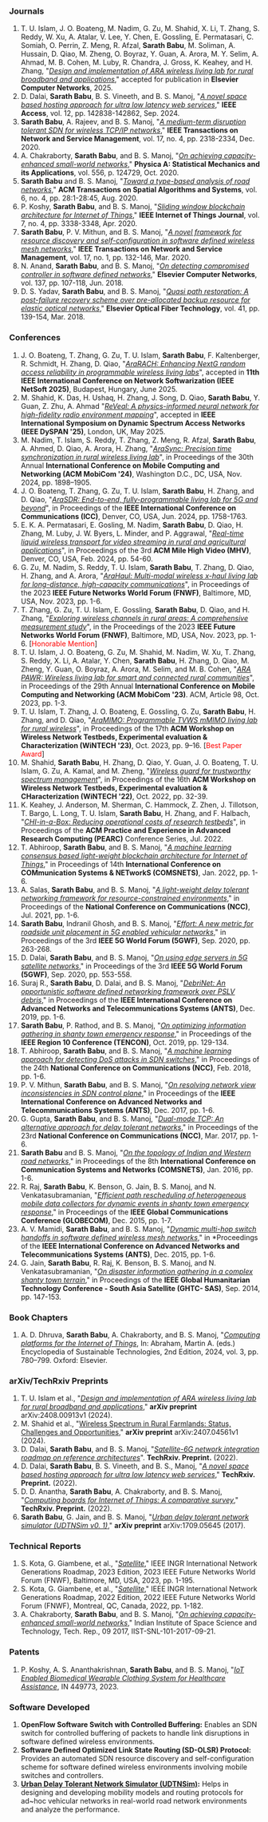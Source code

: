 
### Journals

1. T. U. Islam, J. O. Boateng, M. Nadim, G. Zu, M. Shahid, X. Li,
   T. Zhang, S. Reddy, W. Xu, A. Atalar, V. Lee, Y.  Chen,
   E. Gossling, E. Permatasari, C. Somiah, O. Perrin, Z. Meng,
   R. Afzal, **Sarath Babu**, M. Soliman, A. Hussain, D.  Qiao,
   M. Zheng, O. Boyraz, Y. Guan, A. Arora, M. Y. Selim, A. Ahmad,
   M. B. Cohen, M. Luby, R. Chandra, J. Gross, K. Keahey, and
   H. Zhang, "[*Design and implementation of ARA wireless living lab
   for rural broadband and
   applications*](https://doi.org/10.48550/arXiv.2408.00913),"
   accepted for publication in **Elsevier Computer Networks**, 2025.
8. D. Dalai, **Sarath Babu**, B. S. Vineeth, and B. S. Manoj, "[*A
   novel space based hosting approach for ultra low latency web
   services*](https://doi.org/10.1109/ACCESS.2024.3462252)," **IEEE
   Access**, vol. 12, pp. 142838-142862, Sep. 2024.
7. **Sarath Babu**, A. Rajeev, and B. S. Manoj, "[*A medium-term
   disruption tolerant SDN for wireless TCP/IP
   networks*](https://doi.org/10.1109/TNSM.2020.3023889)," **IEEE
   Transactions on Network and Service Management**, vol. 17, no. 4,
   pp. 2318-2334, Dec. 2020.
6. A. Chakraborty, **Sarath Babu**, and B. S. Manoj, "[*On achieving
   capacity-enhanced small-world
   networks*](https://doi.org/10.1016/j.physa.2020.124729)," **Physica A:
   Statistical Mechanics and its Applications**, vol. 556, p. 124729,
   Oct. 2020.
5. **Sarath Babu** and B. S. Manoj, "[*Toward a type-based analysis of road
   networks*](https://dl.acm.org/doi/10.1145/3397579)," **ACM Transactions
   on Spatial Algorithms and Systems**, vol. 6, no. 4, pp. 28:1-28:45,
   Aug. 2020.
4. P. Koshy, **Sarath Babu**, and B. S. Manoj, "[*Sliding window blockchain
   architecture for Internet of
   Things*](https://doi.org/10.1109/JIOT.2020.2967119)," **IEEE Internet of
   Things Journal**, vol. 7, no. 4, pp. 3338-3348, Apr. 2020.
3. **Sarath Babu**, P. V. Mithun, and B. S. Manoj, "[*A novel framework for
   resource discovery and self-configuration in software defined wireless
   mesh networks*](https://doi.org/10.1109/TNSM.2019.2922107)," **IEEE
   Transactions on Network and Service Management**, vol. 17, no. 1,
   pp. 132-146, Mar. 2020.
2. N. Anand, **Sarath Babu**, and B. S. Manoj, "[*On detecting compromised
   controller in software defined
   networks*](https://doi.org/10.1016/j.comnet.2018.03.021)," **Elsevier
   Computer Networks**, vol. 137, pp. 107-118, Jun. 2018.
1. D. S. Yadav, **Sarath Babu**, and B. S. Manoj, "[*Quasi path
   restoration: A post-failure recovery scheme over pre-allocated backup
   resource for elastic optical
   networks*](https://doi.org/10.1016/j.yofte.2018.01.011)," **Elsevier
   Optical Fiber Technology**, vol. 41, pp. 139-154, Mar. 2018.


### Conferences

1. J. O. Boateng, T. Zhang, G. Zu, T. U. Islam, **Sarath Babu**,
   F. Kaltenberger, R. Schmidt, H. Zhang, D. Qiao, "[*AraRACH:
   Enhancing NextG random access reliability in programmable wireless
   living labs*]()", accepted in **11th IEEE International Conference
   on Network Softwarization (IEEE NetSoft 2025)**, Budapest, Hungary,
   June 2025.
23. M. Shahid, K. Das, H. Ushaq, H. Zhang, J. Song, D. Qiao, **Sarath
   Babu**, Y. Guan, Z. Zhu, A. Ahmad "[*ReVeal: A physics-informed
   neural network for high-fidelity radio environment
   mapping*](https://arxiv.org/abs/2502.19646)", accepted in **IEEE
   International Symposium on Dynamic Spectrum Access Networks (IEEE
   DySPAN '25)**, London, UK, May 2025.
22. M. Nadim, T. Islam, S. Reddy, T. Zhang, Z. Meng, R. Afzal, **Sarath
   Babu**, A. Ahmed, D. Qiao, A. Arora, H. Zhang, "[*AraSync:
   Precision time synchronization in rural wireless living
   lab*](https://doi.org/10.1145/3636534.3697318)", in Proceedings of
   the 30th Annual **International Conference on Mobile Computing and
   Networking (ACM MobiCom '24)**, Washington D.C., DC, USA,
   Nov. 2024, pp. 1898–1905.
21. J. O. Boateng, T. Zhang, G. Zu, T. U. Islam, **Sarath Babu**,
   H. Zhang, and D. Qiao, "[*AraSDR: End-to-end, fully-programmable
   living lab for 5G and
   beyond*](https://doi.org/10.1109/ICC51166.2024.10623061)", in
   Proceedings of the **IEEE International Conference on
   Communications (ICC)**, Denver, CO, USA, Jun. 2024, pp. 1758-1763.
20. E. K. A. Permatasari, E. Gosling, M. Nadim, **Sarath Babu**,
    D. Qiao, H. Zhang, M. Luby, J. W. Byers, L. Minder, and
    P. Aggrawal, "[*Real-time liquid wireless transport for video
    streaming in rural and agricultural
    applications*](https://doi.org/10.1145/3638036.3640806)", in
    Proceedings of the 3rd **ACM Mile High Video (MHV)**, Denver, CO,
    USA, Feb. 2024, pp. 54-60.
19. G. Zu, M. Nadim, S. Reddy, T. U. Islam, **Sarath Babu**, T. Zhang,
    D. Qiao, H. Zhang, and A. Arora, "[*AraHaul: Multi-modal wireless
    x-haul living lab for long-distance, high-capacity
    communications*](https://doi.org/10.1109/FNWF58287.2023.10520543)",
    in Proceedings of the 2023 **IEEE Future Networks World Forum
    (FNWF)**, Baltimore, MD, USA, Nov. 2023, pp. 1-6.
18. T. Zhang, G. Zu, T. U. Islam, E. Gossling, **Sarath Babu**,
    D. Qiao, and H. Zhang, "[*Exploring wireless channels in rural
    areas: A comprehensive measurement
    study*](https://doi.org/10.1109/FNWF58287.2023.10520408)", in the
    Proceedings of the 2023 **IEEE Future Networks World Forum
    (FNWF)**, Baltimore, MD, USA, Nov. 2023, pp. 1-6. [<span
    style="color: red;">Honorable Mention</span>]
17. T. U. Islam, J. O. Boateng, G. Zu, M.  Shahid, M. Nadim, W. Xu,
    T. Zhang, S. Reddy, X. Li, A. Atalar, Y. Chen, **Sarath Babu**,
    H. Zhang, D. Qiao, M. Zheng, Y. Guan, O. Boyraz, A. Arora,
    M. Selim, and M. B. Cohen, "[*ARA PAWR: Wireless living lab for
    smart and connected rural
    communities*](https://doi.org/10.1145/3570361.3614068)", in
    Proceedings of the 29th Annual **International Conference on
    Mobile Computing and Networking (ACM MobiCom '23)**. ACM, Article
    98, Oct. 2023, pp. 1-3.
16. T. U. Islam, T. Zhang, J. O. Boateng, E. Gossling, G. Zu, **Sarath
    Babu**, H. Zhang, and D. Qiao, "[*AraMIMO: Programmable TVWS mMIMO
    living lab for rural
    wireless*](https://doi.org/10.1145/3615453.3616512)", in
    Proceedings of the 17th **ACM Workshop on Wireless Network
    Testbeds, Experimental evaluation & Characterization (WiNTECH
    '23)**, Oct. 2023, pp. 9–16. [<span style="color: red;">Best Paper
    Award</span>]
15. M. Shahid, **Sarath Babu**, H. Zhang, D. Qiao, Y. Guan,
    J. O. Boateng, T. U. Islam, G. Zu, A. Kamal, and M. Zheng,
    "[*Wireless guard for trustworthy spectrum
    management*](https://doi.org/10.1145/3556564.3558241)", in
    Proceedings of the 16th **ACM Workshop on Wireless Network
    Testbeds, Experimental evaluation & CHaracterization (WiNTECH
    '22)**, Oct. 2022, pp. 32-39.
14. K. Keahey, J. Anderson, M. Sherman, C. Hammock, Z. Zhen,
    J. Tillotson, T. Bargo, L. Long, T. U. Islam, **Sarath Babu**,
    H. Zhang, and F. Halbach, "[*CHI-in-a-Box: Reducing operational
    costs of research
    testbeds*](https://doi.org/10.1145/3491418.3530768)", in
    Proceedings of the **ACM Practice and Experience in Advanced
    Research Computing (PEARC)** Conference Series, Jul. 2022.
13. T. Abhiroop, **Sarath Babu**, and B. S. Manoj, "[*A machine
    learning consensus based light-weight blockchain architecture for
    Internet of
    Things*](https://doi.org/10.1109/COMSNETS53615.2022.9668487)," in
    Proceedings of 14th **International Conference on COMmunication
    Systems & NETworkS (COMSNETS)**, Jan. 2022, pp. 1-6.
12. A. Salas, **Sarath Babu**, and B. S. Manoj, "[*A light-weight
    delay tolerant networking framework for resource-constrained
    environments*](https://doi.org/10.1109/NCC52529.2021.9530075),"
    in Proceedings of the **National Conference on Communications
    (NCC)**, Jul. 2021, pp. 1-6.
11. **Sarath Babu**, Indranil Ghosh, and B. S. Manoj, "[*Effort: A
    new metric for roadside unit placement in 5G enabled vehicular
    networks*](https://doi.org/10.1109/5GWF49715.2020.9221228)," in
    Proceedings of the 3rd **IEEE 5G World Forum (5GWF)**, Sep. 2020,
    pp. 263-268.
10. D. Dalai, **Sarath Babu**, and B. S. Manoj, "[*On using edge servers in
    5G satellite
    networks*](https://doi.org/10.1109/5GWF49715.2020.9221366)," in
    Proceedings of the 3rd **IEEE 5G World Forum (5GWF)**, Sep. 2020,
    pp. 553-558.
9. Suraj R., **Sarath Babu**, D. Dalai, and B. S. Manoj, "[*DebriNet: An
   opportunistic software defined networking framework over PSLV
   debris*](https://doi.org/10.1109/ANTS47819.2019.9118082)," in
   Proceedings of the **IEEE International Conference on Advanced Networks and
   Telecommunications Systems (ANTS)**, Dec. 2019, pp. 1-6.
8. **Sarath Babu**, P. Rathod, and B. S. Manoj, "[*On optimizing
   information gathering in shanty town emergency
   response*](https://doi.org/10.1109/TENCON.2019.8929340)," in Proceedings
   of the **IEEE Region 10 Conference (TENCON)**, Oct. 2019, pp. 129-134.
7. T. Abhiroop, **Sarath Babu**, and B. S. Manoj, "[*A machine learning
   approach for detecting DoS attacks in SDN
   switches*](https://doi.org/10.1109/NCC.2018.8600196)," in Proceedings of
   the 24th **National Conference on Communications (NCC)**, Feb. 2018, pp. 1-6.
6. P. V. Mithun, **Sarath Babu**, and B. S. Manoj, "[*On resolving network
   view inconsistencies in SDN control
   plane*](https://doi.org/10.1109/ANTS.2017.8384108)," in Proceedings of
   the **IEEE International Conference on Advanced Networks and
   Telecommunications Systems (ANTS)**, Dec. 2017, pp. 1-6.
5. G. Gupta, **Sarath Babu**, and B. S. Manoj, "[*Dual-mode TCP: An
   alternative approach for delay tolerant
   networks*](https://doi.org/10.1109/NCC.2017.8077040)," in Proceedings of
   the 23rd **National Conference on Communications (NCC)**, Mar. 2017, pp. 1-6.
4. **Sarath Babu** and B. S. Manoj, "[*On the topology of Indian and
   Western road networks*](
   https://doi.org/10.1109/COMSNETS.2016.7440027)," in Proceedings of the
   8th **International Conference on Communication Systems and Networks
   (COMSNETS)**, Jan. 2016, pp. 1-6.
3. R. Raj, **Sarath Babu**, K. Benson, G. Jain, B. S. Manoj, and
   N. Venkatasubramanian, "[*Efficient path rescheduling of heterogeneous
   mobile data collectors for dynamic events in shanty town emergency
   response*]( https://doi.org/10.1109/GLOCOM.2015.7417610)," in
   Proceedings of the **IEEE Global Communications Conference (GLOBECOM)**,
   Dec. 2015, pp. 1-7.
2. A. V. Mamidi, **Sarath Babu**, and B. S. Manoj, "[*Dynamic multi-hop
   switch handoffs in software defined wireless mesh networks*](
   https://doi.org/10.1109/ANTS.2015.7413638)," in *Proceedings of the **IEEE
   International Conference on Advanced Networks and Telecommunications
   Systems (ANTS)**, Dec. 2015, pp. 1-6.
1. G. Jain, **Sarath Babu**, R. Raj, K. Benson, B. S. Manoj, and
   N. Venkatasubramanian, "[*On disaster information gathering in a
   complex shanty town
   terrain*](https://doi.org/10.1109/GHTC-SAS.2014.6967574)," in
   Proceedings of the **IEEE Global Humanitarian Technology
   Conference - South Asia Satellite (GHTC- SAS)**, Sep. 2014,
   pp. 147-153.

### Book Chapters

1. A. D. Dhruva, **Sarath Babu**, A. Chakraborty, and B. S. Manoj,
   "[*Computing platforms for the Internet of
   Things*](https://doi.org/10.1016/B978-0-323-90386-8.00068-1), In:
   Abraham, Martin A. (eds.) Encyclopedia of Sustainable Technologies,
   2nd Edition, 2024, vol. 3, pp. 780–799. Oxford: Elsevier.

   
### arXiv/TechRxiv Preprints

1. T. U. Islam et al., "[*Design and implementation of ARA wireless
   living lab for rural broadband and
   applications*](https://doi.org/10.48550/arXiv.2408.00913)," **arXiv
   preprint** arXiv:2408.00913v1 (2024).
5. M. Shahid et al., "[Wireless Spectrum in Rural Farmlands: Status,
   Challenges and
   Opportunities](https://doi.org/10.48550/arXiv.2407.04561)," **arXiv
   preprint** arXiv:2407.04561v1 (2024).
4. D. Dalai, **Sarath Babu**, and B. S. Manoj, "[*Satellite-6G network
   integration roadmap on reference
   architectures*](https://doi.org/10.36227/techrxiv.20624685.v1)". **TechRxiv. Preprint.**
   (2022).
3. D. Dalai, **Sarath Babu**, B. S. Vineeth, and B. S., Manoj, "[*A
   novel space based hosting approach for ultra low latency web
   services*](https://doi.org/10.36227/techrxiv.18666455.v1),"
   **TechRxiv. Preprint.** (2022).
2. D. D. Anantha, **Sarath Babu**, A. Chakraborty, and B. S.
   Manoj, "[*Computing boards for Internet of Things: A comparative
   survey*](https://doi.org/10.36227/techrxiv.18517235.v1),"
   **TechRxiv. Preprint.** (2022).
1. **Sarath Babu**, G. Jain, and B. S. Manoj, "[*Urban delay tolerant
   network simulator (UDTNSim v0. 1)*](
   http://arxiv.org/abs/1709.05645)," **arXiv preprint**
   arXiv:1709.05645 (2017).


### Technical Reports

1. S. Kota, G. Giambene, et al.,
   "[*Satellite*](https://doi.org/10.1109/FNWF58287.2023.10520529),"
   IEEE INGR International Network Generations Roadmap, 2023 Edition,
   2023 IEEE Future Networks World Forum (FNWF), Baltimore, MD, USA,
   2023, pp. 1-195. 
2. S. Kota, G. Giambene, et al.,
   "[*Satellite*](https://doi.org/10.1109/FNWF55208.2022.00141)," IEEE
   INGR International Network Generations Roadmap, 2022 Edition, 2022
   IEEE Future Networks World Forum (FNWF), Montreal, QC, Canada,
   2022, pp. 1-182.
3. A. Chakraborty, **Sarath Babu**, and B. S. Manoj, "[*On achieving
   capacity-enhanced small-world networks*]()," Indian Institute of
   Space Science and Technology, Tech. Rep., 09 2017,
   IIST-SNL-101-2017-09-21.


### Patents

1. P. Koshy, A. S. Ananthakrishnan, **Sarath Babu**, and B. S. Manoj,
   "[*IoT Enabled Biomedical Wearable Clothing System for Healthcare
   Assistance*](), IN 449773, 2023.


### Software Developed


1. **OpenFlow Software Switch with Controlled Buffering:** Enables an
   SDN switch for controlled buffering of packets to handle link
   disruptions in software defined wireless environments.
2. **Software Defined Optimized Link State Routing (SD-OLSR)
   Protocol:** Provides an automated SDN resource discovery and
   self-configuration scheme for software defined wireless
   environments involving mobile switches and controllers.
1. [**Urban Delay Tolerant Network Simulator
   (UDTNSim)**](https://github.com/4sarathbabu/UDTNSim)**:** Helps in
   designing and developing mobility models and routing protocols for
   ad~hoc vehicular networks in real-world road network environments
   and analyze the performance.

